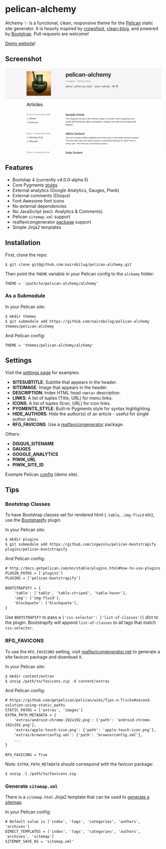# pelican-alchemy

Alchemy ✨ is a functional, clean, responsive theme for the [Pelican](http://getpelican.com) static site generator. It is heavily inspired by [crowsfoot](http://github.com/porterjamesj/crowsfoot), [clean-blog](https://github.com/BlackrockDigital/startbootstrap-clean-blog), and powered by [Bootstrap](https://github.com/twbs/bootstrap). Pull requests are welcome!

[Demo website](https://nairobilug.github.io/pelican-alchemy/)!

## Screenshot

![Screenshot](screenshot.jpg "Screenshot")

## Features

- Bootstap 4 (currently v4.0.0-alpha.5)
- Core Pygments [styles](http://pygments.org/demo/)
- External analytics (Google Analytics, Gauges, Piwik)
- External comments (Disqus)
- Font Awesome font icons
- No external dependencies
- No JavaScript (excl. Analytics & Comments)
- Pelican `sitemap.xml` support
- realfavicongenerator [package](http://realfavicongenerator.net/blog/new-favicon-package-less-is-more/) support
- Simple Jinja2 templates

## Installation

First, clone the repo:

    $ git clone git@github.com:nairobilug/pelican-alchemy.git

Then point the `THEME` variable in your Pelican config to the `alchemy` folder:

    THEME = '/path/to/pelican-alchemy/alchemy'

### As a Submodule

In your Pelican site:

    $ mkdir themes
    $ git submodule add https://github.com/nairobilug/pelican-alchemy themes/pelican-alchemy

And Pelican config:

    THEME = 'themes/pelican-alchemy/alchemy'

## Settings

Visit the [settings page](https://nairobilug.github.io/pelican-alchemy/pages/settings.html) for examples:

- **SITESUBTITLE**: Subtitle that appears in the header.
- **SITEIMAGE**: Image that appears in the header.
- **DESCRIPTION**: Index HTML head `<meta>` description.
- **LINKS**: A list of tuples (Title, URL) for menu links.
- **ICONS**: A list of tuples (Icon, URL) for icon links.
- **PYGMENTS_STYLE**: Built-in Pygments style for syntax highlighting.
- **HIDE_AUTHORS**: Hide the author(s) of an article - useful for single author sites.
- **RFG_FAVICONS**: Use a [realfavicongenerator](https://realfavicongenerator.net/blog/new-favicon-package-less-is-more/) package.

Others:

- **DISQUS_SITENAME**
- **GAUGES**
- **GOOGLE_ANALYTICS**
- **PIWIK_URL**
- **PIWIK_SITE_ID**

Example Pelican [config](https://github.com/nairobilug/pelican-alchemy/blob/demo/pelicanconf.py) (demo site).

## Tips

### Bootstrap Classes

To have Bootstrap classes set for rendered html (`.table`, `.img-fluid` etc), use the [Bootstrapify](https://github.com/ingwinlu/pelican-bootstrapify) plugin.

In your Pelican site:

    $ mkdir plugins
    $ git submodule add https://github.com/ingwinlu/pelican-bootstrapify plugins/pelican-bootstrapify

And Pelican config:

    # http://docs.getpelican.com/en/stable/plugins.html#how-to-use-plugins
    PLUGIN_PATHS = ['plugins']
    PLUGINS = ['pelican-bootstrapify']

    BOOTSTRAPIFY = {
        'table': ['table', 'table-striped', 'table-hover'],
        'img': ['img-fluid'],
        'blockquote': ['blockquote'],
    }

Use `BOOTSTRAPIFY` to pass a `{'css-selector': ['list-of-classes']}` dict to the plugin. Bootstrapify will append `list-of-classes` to all tags that match `css-selector`.

### RFG_FAVICONS

To use the `RFG_FAVICONS` setting, visit [realfavicongenerator.net](https://realfavicongenerator.net/) to generate a site favicon package and download it.

In your Pelican site:

    $ mkdir content/extras
    $ unzip /path/to/favicons.zip -d content/extras

And Pelican config:

    # https://github.com/getpelican/pelican/wiki/Tips-n-Tricks#second-solution-using-static_paths
    STATIC_PATHS = ['extras', 'images']
    EXTRA_PATH_METADATA = {
        'extras/android-chrome-192x192.png': {'path': 'android-chrome-192x192.png'},
        'extras/apple-touch-icon.png': {'path': 'apple-touch-icon.png'},
        'extras/browserconfig.xml': {'path': 'browserconfig.xml'},
        ...
    }

    RFG_FAVICONS = True

Note: `EXTRA_PATH_METADATA` should correspond with the favicon package:

    $ unzip -l /path/to/favicons.zip

### Generate `sitemap.xml`

There is a `sitemap.html` Jinja2 template that can be used to [generate a sitemap](https://github.com/getpelican/pelican/wiki/Tips-n-Tricks#generate-sitemapxml).

In your Pelican config:

    # Default value is ['index', 'tags', 'categories', 'authors', 'archives']
    DIRECT_TEMPLATES = ['index', 'tags', 'categories', 'authors', 'archives', 'sitemap']
    SITEMAP_SAVE_AS = 'sitemap.xml'
